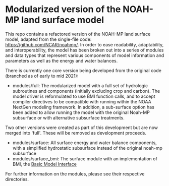 # Modularized version of the NOAH-MP land surface model

This repo contains a refactored version of the NOAH-MP land surface model, adapted from the single-file code: <https://github.com/NCAR/noahmp/>. In order to ease readability, adaptability, and interoperability, the model has been broken out into a series of modules and data types that represent various components of model information and parameters as well as the energy and water balances.

There is currently one core version being developed from the original code (branched as of early to mid 2021):
- modules/full: The modularized model with a full set of hydrologic subroutines and components (initially excluding crop and carbon). The model driver is reformulated to use BMI function calls, and to accept compiler directives to be compatible with running within the NOAA NextGen modeling framework. In addition, a sub-surface option has been added to allow running the model with the original Noah-MP subsurface or with alternative subsurface treatments.  

Two other versions were created as part of this development but are now merged into 'full'.  These will be removed as development proceeds.
- modules/surface: All surface energy and water balance components, with a simplified hydrostatic subsurface instead of the original noah-mp subsurface
- modules/surface_bmi: The surface module with an implementation of BMI, the [Basic Model Interface](https://csdms.colorado.edu/wiki/BMI)

For further information on the modules, please see their respective directories.
